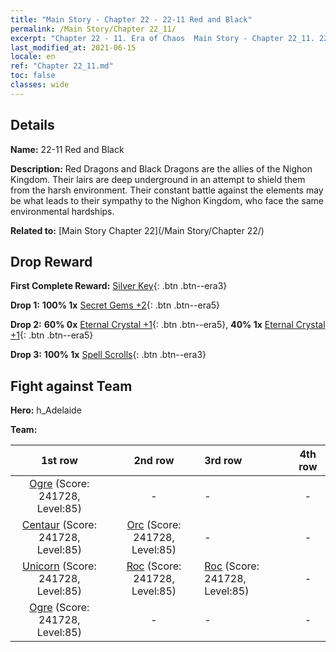 ```yaml
---
title: "Main Story - Chapter 22 - 22-11 Red and Black"
permalink: /Main Story/Chapter 22_11/
excerpt: "Chapter 22 - 11. Era of Chaos  Main Story - Chapter 22_11. 22-11 Red and Black"
last_modified_at: 2021-06-15
locale: en
ref: "Chapter 22_11.md"
toc: false
classes: wide
---
```


## Details

 **Name:** 22-11 Red and Black

 **Description:** Red Dragons and Black Dragons are the allies of the Nighon Kingdom. Their lairs are deep underground in an attempt to shield them from the harsh environment. Their constant battle against the elements may be what leads to their sympathy to the Nighon Kingdom, who face the same environmental hardships.

 **Related to:** [Main Story Chapter 22](/Main Story/Chapter 22/)

## Drop Reward

 **First Complete Reward:** [Silver Key](/Items/con_693/){: .btn .btn--era3}

 **Drop 1:** **100% 1x** [Secret Gems +2](/Items/mat_79/){: .btn .btn--era5}

 **Drop 2:** **60% 0x** [Eternal Crystal +1](/Items/mat_73/){: .btn .btn--era5}, **40% 1x** [Eternal Crystal +1](/Items/mat_73/){: .btn .btn--era5}

 **Drop 3:** **100% 1x** [Spell Scrolls](/Items/con_694/){: .btn .btn--era3}


## Fight against Team
 **Hero:** h_Adelaide

 **Team:**


  | 1st row | 2nd row | 3rd row | 4th row |
  |:----:|:----:|:----|:----:|
  | [Ogre](/units/Ogre/) (Score: 241728, Level:85)  | - | - | - |
  | [Centaur](/units/Centaur/) (Score: 241728, Level:85)  | [Orc](/units/Orc/) (Score: 241728, Level:85)  | - | - |
  | [Unicorn](/units/Unicorn/) (Score: 241728, Level:85)  | [Roc](/units/Roc/) (Score: 241728, Level:85)  | [Roc](/units/Roc/) (Score: 241728, Level:85)  | - |
  | [Ogre](/units/Ogre/) (Score: 241728, Level:85)  | - | - | - |


